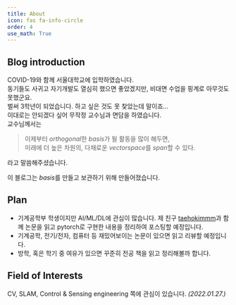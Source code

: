 ```yaml
---
title: About
icon: fas fa-info-circle
order: 4
use_math: True
---
```


## Blog introduction
COVID-19와 함께 서울대학교에 입학하였습니다.  
동기들도 사귀고 자기개발도 열심히 했으면 좋았겠지만, 비대면 수업을 핑계로 아무것도 못했군요.  
벌써 3학년이 되었습니다. 하고 싶은 것도 못 찾았는데 말이죠...  
이대로는 안되겠다 싶어 무작정 교수님과 면담을 하였습니다.  
교수님께서는
> 이제부터 $orthogonal$한 $basis$가 될 활동을 많이 해두면,  
미래에 더 높은 차원의, 다채로운 $vectorspace$를 $span$할 수 있다.

라고 말씀해주셨습니다.  

이 블로그는 $basis$를 만들고 보관하기 위해 만들어졌습니다.  

## Plan
- 기계공학부 학생이지만 AI/ML/DL에 관심이 많습니다. 제 친구 [taehokimmm](https://github.com/taehokimmm)과 함께 논문을 읽고 pytorch로 구현한 내용을 정리하여 포스팅할 예정입니다.
- 기계공학, 전기/전자, 컴퓨터 등 재밌어보이는 논문이 있으면 읽고 리뷰할 예정입니다.
- 방학, 혹은 학기 중 여유가 있으면 꾸준히 전공 책을 읽고 정리해볼까 합니다.

## Field of Interests
CV, SLAM, Control & Sensing engineering 쪽에 관심이 있습니다. *(2022.01.27.)* 
